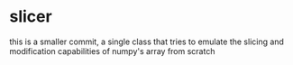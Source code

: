 # slicer
this is a smaller commit, a single class that tries to emulate the slicing and modification capabilities of numpy's array from scratch<br><br>
